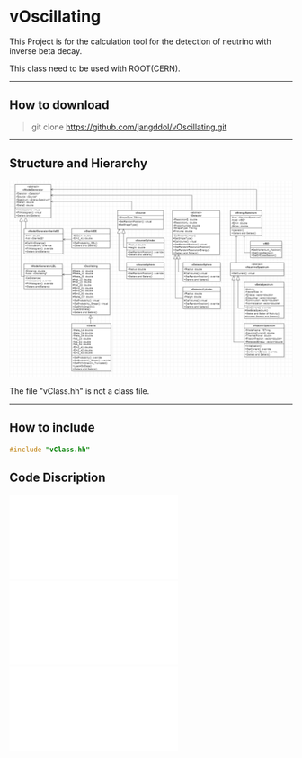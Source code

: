 # vOscillating
This Project is for the calculation tool for the detection of neutrino with inverse beta decay.

This class need to be used with ROOT(CERN).


-----------------------
## How to download
> git clone https://github.com/jangddol/vOscillating.git


-----------------------
## Structure and Hierarchy
![plot](./Class_Diagram.png)

The file "vClass.hh" is not a class file.


-----------------------
## How to include
``` C++
#include "vClass.hh"
```


## Code Discription
![link](./Markdown/vOscillating.md)
![link](./Markdown/vModelGenerator.md)
![link](./Markdown/vEnergySpectrum.md)
